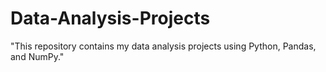# Data-Analysis-Projects
"This repository contains my data analysis projects using Python, Pandas, and NumPy."
